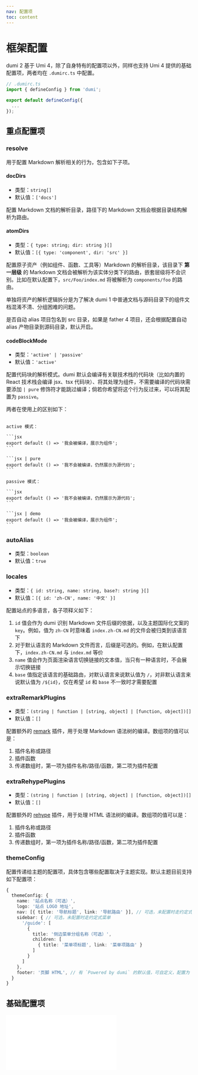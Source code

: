 ```yaml
---
nav: 配置项
toc: content
---
```


# 框架配置

dumi 2 基于 Umi 4，除了自身特有的配置项以外，同样也支持 Umi 4 提供的基础配置项，两者均在 `.dumirc.ts` 中配置。

```ts
// .dumirc.ts
import { defineConfig } from 'dumi';

export default defineConfig({
  ...
});
```

## 重点配置项

### resolve

用于配置 Markdown 解析相关的行为，包含如下子项。

#### docDirs

- 类型：`string[]`
- 默认值：`['docs']`

配置 Markdown 文档的解析目录，路径下的 Markdown 文档会根据目录结构解析为路由。

#### atomDirs

- 类型：`{ type: string; dir: string }[]`
- 默认值：`[{ type: 'component', dir: 'src' }]`

配置原子资产（例如组件、函数、工具等）Markdown 的解析目录，该目录下 **第一层级** 的 Markdown 文档会被解析为该实体分类下的路由，嵌套层级将不会识别。比如在默认配置下，`src/Foo/index.md` 将被解析为 `components/foo` 的路由。

单独将资产的解析逻辑拆分是为了解决 dumi 1 中普通文档与源码目录下的组件文档混淆不清、分组困难的问题。

是否自动 alias 项目包名到 src 目录，如果是 father 4 项目，还会根据配置自动 alias 产物目录到源码目录，默认开启。

#### codeBlockMode

- 类型：`'active' | 'passive'`
- 默认值：`'active'`

配置代码块的解析模式。dumi 默认会编译有关联技术栈的代码块（比如内置的 React 技术栈会编译 jsx、tsx 代码块）、将其处理为组件，不需要编译的代码块需要添加 `| pure` 修饰符才能跳过编译；倘若你希望将这个行为反过来，可以将其配置为 `passive`。

两者在使用上的区别如下：

<pre><code class="language-markdown">
active 模式：

```jsx
export default () => '我会被编译，展示为组件';
```

```jsx | pure
export default () => '我不会被编译，仍然展示为源代码';
```

passive 模式：

```jsx
export default () => '我不会被编译，仍然展示为源代码';
```

```jsx | demo
export default () => '我会被编译，展示为组件';
```
</code></pre>

### autoAlias

- 类型：`boolean`
- 默认值：`true`

### locales

- 类型：`{ id: string, name: string, base?: string }[]`
- 默认值：`[{ id: 'zh-CN', name: '中文' }]`

配置站点的多语言，各子项释义如下：

1. `id` 值会作为 dumi 识别 Markdown 文件后缀的依据，以及主题国际化文案的 `key`。例如，值为 `zh-CN` 时意味着 `index.zh-CN.md` 的文件会被归类到该语言下
2. 对于默认语言的 Markdown 文件而言，后缀是可选的。例如，在默认配置下，`index.zh-CN.md` 与 `index.md` 等价
3. `name` 值会作为页面渲染语言切换链接的文本值，当只有一种语言时，不会展示切换链接
4. `base` 值指定该语言的基础路由，对默认语言来说默认值为 `/`，对非默认语言来说默认值为 `/${id}`，仅在希望 `id` 和 `base` 不一致时才需要配置

### extraRemarkPlugins

- 类型：`(string | function | [string, object] | [function, object])[]`
- 默认值：`[]`

配置额外的 [remark](https://remark.js.org/) 插件，用于处理 Markdown 语法树的编译。数组项的值可以是：

1. 插件名称或路径
2. 插件函数
3. 传递数组时，第一项为插件名称/路径/函数，第二项为插件配置

### extraRehypePlugins

- 类型：`(string | function | [string, object] | [function, object])[]`
- 默认值：`[]`

配置额外的 [rehype](https://github.com/rehypejs/rehype) 插件，用于处理 HTML 语法树的编译。数组项的值可以是：

1. 插件名称或路径
2. 插件函数
3. 传递数组时，第一项为插件名称/路径/函数，第二项为插件配置

### themeConfig

配置传递给主题的配置项，具体包含哪些配置取决于主题实现。默认主题目前支持如下配置项：

```ts
{
  themeConfig: {
    name: '站点名称（可选）',
    logo: '站点 LOGO 地址',
    nav: [{ title: '导航标题', link: '导航路由' }], // 可选，未配置时走约定式导航
    sidebar: { // 可选，未配置时走约定式菜单
      '/guide': [
        {
          title: '侧边菜单分组名称（可选）',
          children: [
            { title: '菜单项标题', link: '菜单项路由' }
          ]
        }
      ]
    },
    footer: '页脚 HTML', // 有 `Powered by dumi` 的默认值，可自定义，配置为 false 时不展示
  }
}
```

## 基础配置项

<embed src="../.upstream/config.md"></embed>
